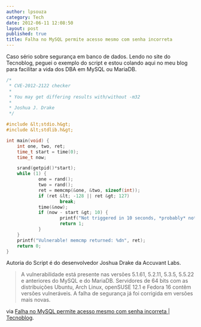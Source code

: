 ```yaml
---
author: lpsouza
category: Tech
date: 2012-06-11 12:08:50
layout: post
published: true
title: Falha no MySQL permite acesso mesmo com senha incorreta
---
```


Caso sério sobre segurança em banco de dados. Lendo no site do Tecnoblog, peguei o exemplo do script e estou colando aqui no meu blog para facilitar a vida dos DBA em MySQL ou MariaDB.

```c
/*
 * CVE-2012-2122 checker
 *
 * You may get differing results with/without -m32
 *
 * Joshua J. Drake
 */

#include &lt;stdio.h&gt;
#include &lt;stdlib.h&gt;

int main(void) {
    int one, two, ret;
    time_t start = time(0);
    time_t now;

    srand(getpid()*start);
    while (1) {
            one = rand();
            two = rand();
            ret = memcmp(&one, &two, sizeof(int));
            if (ret &lt; -128 || ret &gt; 127)
                    break;
            time(&now);
            if (now - start &gt; 10) {
                    printf("Not triggered in 10 seconds, *probably* not vulnerable..n");
                    return 1;
            }
    }
    printf("Vulnerable! memcmp returned: %dn", ret);
    return 0;
}
```

Autoria do Script é do desenvolvedor Joshua Drake da Accuvant Labs.

> A vulnerabilidade está presente nas versões 5.1.61, 5.2.11, 5.3.5, 5.5.22 e anteriores do MySQL e do MariaDB. Servidores de 64 bits com as distribuições Ubuntu, Arch Linux, openSUSE 12.1 e Fedora 16 contêm versões vulneráveis. A falha de segurança já foi corrigida em versões mais novas.

via [Falha no MySQL permite acesso mesmo com senha incorreta | Tecnoblog](http://tecnoblog.net/103828/falha-seguranca-mysql/).